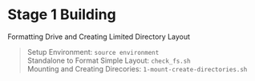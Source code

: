 # Stage 1 Building
Formatting Drive and Creating Limited Directory Layout

> Setup Environment: `source environment`<br>
> Standalone to Format Simple Layout: `check_fs.sh `<br>
> Mounting and Creating Direcories: `1-mount-create-directories.sh`<br>

